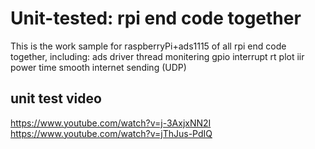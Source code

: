 # Unit-tested: rpi end code together


This is the work sample for raspberryPi+ads1115 of all rpi end code together, including:
      ads driver
      thread monitering gpio interrupt
      rt plot
      iir
      power time smooth
      internet sending (UDP)
## unit test video
https://www.youtube.com/watch?v=j-3AxjxNN2I
https://www.youtube.com/watch?v=jThJus-PdIQ
